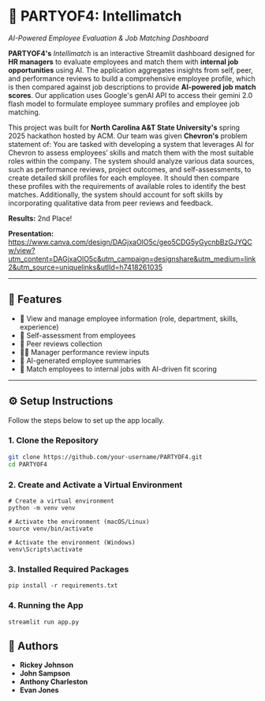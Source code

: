 # 🥳 PARTYOF4: Intellimatch 
*AI-Powered Employee Evaluation & Job Matching Dashboard*

**PARTYOF4's** *Intellimatch* is an interactive Streamlit dashboard designed for **HR managers** to evaluate employees and match them with **internal job opportunities** using AI. The application aggregates insights from self, peer, and performance reviews to build a comprehensive employee profile, which is then compared against job descriptions to provide **AI-powered job match scores**. Our application uses Google's genAI API to access their gemini 2.0 flash model to formulate employee summary profiles and employee job matching.

This project was built for **North Carolina A&T State University's** spring 2025 hackathon hosted by ACM. Our team was given **Chevron's** problem statement of: You are tasked with developing a system that leverages AI for Chevron to assess employees’ skills and match them with the most suitable roles within the company. The system should analyze various data sources, such as performance reviews, project outcomes, and self-assessments, to create detailed skill profiles for each employee. It should then compare these profiles with the requirements of available roles to identify the best matches. Additionally, the system should account for soft skills by incorporating qualitative data from peer reviews and feedback.

**Results:** 2nd Place!

**Presentation:** https://www.canva.com/design/DAGjxaOlO5c/geo5CDG5yGycnbBzGJYQCw/view?utm_content=DAGjxaOlO5c&utm_campaign=designshare&utm_medium=link2&utm_source=uniquelinks&utlId=h7418261035
 
---

## 🚀 Features

- 👤 View and manage employee information (role, department, skills, experience)
- 🧠 Self-assessment from employees
- 🤝 Peer reviews collection
- 👨‍💼 Manager performance review inputs
- 📄 AI-generated employee summaries
- 📌 Match employees to internal jobs with AI-driven fit scoring

---

## ⚙️ Setup Instructions

Follow the steps below to set up the app locally.

### 1. Clone the Repository

```bash
git clone https://github.com/your-username/PARTYOF4.git
cd PARTYOF4
```

### 2. Create and Activate a Virtual Environment
```
# Create a virtual environment
python -m venv venv

# Activate the environment (macOS/Linux)
source venv/bin/activate

# Activate the environment (Windows)
venv\Scripts\activate
```

### 3. Installed Required Packages
```
pip install -r requirements.txt
```

### 4. Running the App
```
streamlit run app.py
```

## 👥 Authors
- **Rickey Johnson**
- **John Sampson**
- **Anthony Charleston**
- **Evan Jones**